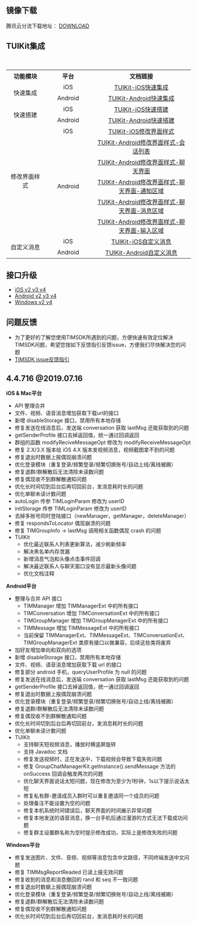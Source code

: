 ## 镜像下载

腾讯云分流下载地址： [DOWNLOAD](https://github-1252463788.cos.ap-shanghai.myqcloud.com/imsdk/TIMSDK-4.4.627.zip)

## TUIKit集成

<table >
  <tr>
    <th width="180px" style="text-align:center">功能模块</th>
    <th width="180px" style="text-align:center">平台</th>
    <th width="500px" style="text-align:center">文档链接</th>
  </tr>

  <tr >
​    <td rowspan='2' style="text-align:center">快速集成</td>
​    <td style="text-align:center">iOS</td>
​    <td style="text-align:center"><a href="https://github.com/tencentyun/TIMSDK/wiki/TUIKit-iOS%E5%BF%AB%E9%80%9F%E9%9B%86%E6%88%90">TUIKit-iOS快速集成</a></td>
  </tr>

  <tr>
​    <td style="text-align:center">Android</td>
​    <td style="text-align:center"><a href="https://github.com/tencentyun/TIMSDK/wiki/TUIKit-Android%E5%BF%AB%E9%80%9F%E9%9B%86%E6%88%90">TUIKit-Android快速集成</a></td>
  </tr>

  <tr>
​    <td rowspan='2' style="text-align:center">快速搭建</td>
​    <td style="text-align:center">iOS</td>
​    <td style="text-align:center"><a href="https://github.com/tencentyun/TIMSDK/wiki/TUIKit-iOS%E5%BF%AB%E9%80%9F%E6%90%AD%E5%BB%BA">TUIKit-iOS快速搭建</a></td>
  </tr>

  <tr>
​    <td style="text-align:center">Android</td>
​    <td style="text-align:center"><a href="https://github.com/tencentyun/TIMSDK/wiki/TUIKit-Android%E5%BF%AB%E9%80%9F%E6%90%AD%E5%BB%BA">TUIKit-Android快速搭建</a></td>
  </tr>

  <tr>
​    <td rowspan='6' style="text-align:center">修改界面样式</td>
​    <td style="text-align:center">iOS</td>
​    <td style="text-align:center"><a href="https://github.com/tencentyun/TIMSDK/wiki/TUIKit-iOS%E4%BF%AE%E6%94%B9%E7%95%8C%E9%9D%A2%E6%A0%B7%E5%BC%8F">TUIKit-iOS修改界面样式</a></td>

  </tr>

  <tr>
​    <td rowspan='5' style="text-align:center">Android</td>
​    <td style="text-align:center"><a href="https://github.com/tencentyun/TIMSDK/wiki/TUIKit-Android%E4%BF%AE%E6%94%B9%E7%95%8C%E9%9D%A2%E6%A0%B7%E5%BC%8F-%E4%BC%9A%E8%AF%9D%E5%88%97%E8%A1%A8">TUIKit-Android修改界面样式-会话列表</a></td>
  </tr>

  <tr>
​    <td style="text-align:center"><a href="https://github.com/tencentyun/TIMSDK/wiki/TUIKit-Android%E4%BF%AE%E6%94%B9%E7%95%8C%E9%9D%A2%E6%A0%B7%E5%BC%8F-%E8%81%8A%E5%A4%A9%E7%95%8C%E9%9D%A2">TUIKit-Android修改界面样式-聊天界面</a></td>
  </tr>

  <tr>
​    <td style="text-align:center"><a href="https://github.com/tencentyun/TIMSDK/wiki/TUIKit-Android%E4%BF%AE%E6%94%B9%E7%95%8C%E9%9D%A2%E6%A0%B7%E5%BC%8F-%E8%81%8A%E5%A4%A9%E7%95%8C%E9%9D%A2-%E9%80%9A%E7%9F%A5%E5%8C%BA%E5%9F%9F">TUIKit-Android修改界面样式-聊天界面-通知区域</a></td>
  </tr>

  <tr>
​    <td style="text-align:center"><a href="https://github.com/tencentyun/TIMSDK/wiki/TUIKit-Android%E4%BF%AE%E6%94%B9%E7%95%8C%E9%9D%A2%E6%A0%B7%E5%BC%8F-%E8%81%8A%E5%A4%A9%E7%95%8C%E9%9D%A2-%E6%B6%88%E6%81%AF%E5%8C%BA%E5%9F%9F">TUIKit-Android修改界面样式-聊天界面-消息区域</a></td>
  </tr>

  <tr>
​    <td style="text-align:center"><a href="https://github.com/tencentyun/TIMSDK/wiki/TUIKit-Android%E4%BF%AE%E6%94%B9%E7%95%8C%E9%9D%A2%E6%A0%B7%E5%BC%8F-%E8%81%8A%E5%A4%A9%E7%95%8C%E9%9D%A2-%E8%BE%93%E5%85%A5%E5%8C%BA%E5%9F%9F">TUIKit-Android修改界面样式-聊天界面-输入区域</a></td>
  </tr>

  <tr>
​    <td rowspan='2' style="text-align:center">自定义消息</td>
​    <td style="text-align:center">iOS</td>
​    <td style="text-align:center"><a href="https://github.com/tencentyun/TIMSDK/wiki/TUIKit-iOS%E8%87%AA%E5%AE%9A%E4%B9%89%E6%B6%88%E6%81%AF">TUIKit-iOS自定义消息</a></td>
  </tr>

  <tr>
​    <td style="text-align:center">Android</td>
​    <td style="text-align:center"><a href="https://github.com/tencentyun/TIMSDK/wiki/TUIKit-Android%E8%87%AA%E5%AE%9A%E4%B9%89%E6%B6%88%E6%81%AF">TUIKit-Android自定义消息</a></td>
  </tr>

</table>


## 接口升级

- [iOS v2 v3 v4](https://github.com/tencentyun/TIMSDK/wiki/iOS-IMSDK-%E6%8E%A5%E5%8F%A3%E5%8F%98%E5%8C%96%EF%BC%88v2---v3---v4%EF%BC%89)
- [Android v2 v3 v4](https://github.com/tencentyun/TIMSDK/wiki/Android-IMSDK-%E6%8E%A5%E5%8F%A3%E5%8F%98%E5%8C%96%EF%BC%88v2---v3---v4%EF%BC%89)
- [Windows v2 v4](https://github.com/tencentyun/TIMSDK/wiki/Windows-IMSDK-%E6%8E%A5%E5%8F%A3%E5%8F%98%E5%8C%96%EF%BC%88v2---v4%EF%BC%89)

## 问题反馈
- 为了更好的了解您使用TIMSDK所遇到的问题，方便快速有效定位解决TIMSDK问题，希望您按如下反馈指引反馈issue，方便我们尽快解决您的问题
- [TIMSDK issue反馈指引](https://github.com/tencentyun/TIMSDK/wiki/TIMSDK-issue%E6%9C%89%E6%95%88%E5%8F%8D%E9%A6%88%E6%A8%A1%E6%9D%BF)

## 4.4.716 @2019.07.16


**iOS & Mac平台**

- API 整理合并
- 文件、视频、语音消息增加获取下载url的接口
- 新增 disableStorage 接口，禁用所有本地存储
- 修复发送在线消息后，发送端 conversation 获取 lastMsg 还能获取到的问题
- getSenderProfile 接口去掉返回值，统一通过回调返回
- 群组的函数 modifyReciveMessageOpt 修改为 modifyReceiveMessageOpt
- 修复 2.X/3.X 版本给 iOS 4.X 版本发视频消息，视频截图拿不到的问题
- 修复退出时数据上报偶现崩溃问题
- 优化登录模块（重复登录/频繁登录/频繁切换账号/自动上线/离线被踢）
- 修复退群/群解散后无法清除未读数问题
- 修复偶现收不到群解散通知问题
- 优化长时间切到后台后再切回前台，发消息耗时长的问题
- 优化单聊未读计数问题
- autoLogin 传参 TIMLoginParam 修改为 userID
- initStorage 传参  TIMLoginParam 修改为 userID
- 去掉多账号同时登陆接口（newManager，getManager，deleteManager）
- 修复 respondsToLocator 偶现崩溃的问题 
- 修复 TIMGroupInfo -> lastMsg 调用相关函数偶现 crash 的问题
- TUIKit
  - 优化最近联系人列表更新算法，减少刷新频率
  - 解决黑名单内存泄漏
  - 新增消息气泡和头像点击事件回调
  - 解决最近联系人与聊天窗口没有显示最新头像问题
  - 优化文档注释

**Android平台**

- 整理与合并 API 接口
  - TIMManager 增加 TIMManagerExt 中的所有接口
  - TIMConversation 增加 TIMConversationExt 中的所有接口
  - TIMGroupManager 增加 TIMGroupManagerExt 中的所有接口
  - TIMMessage 增加 TIMMessageExt 中的所有接口
  - 当前保留 TIMManagerExt、TIMMessageExt、TIMConversationExt、TIMGroupManagerExt 类原有接口以做兼容，后续这些类将废弃
- 加好友增加单向和双向的选项 
- 新增 disableStorage 接口，禁用所有本地存储
- 文件、视频、语音消息增加获取下载 url 的接口
- 修复部分 android 手机，queryUserProfile 为 null 的问题
- 修复发送在线消息后，发送端 conversation 获取 lastMsg 还能获取到的问题
- getSenderProfile 接口去掉返回值，统一通过回调返回
- 修复退出时数据上报偶现崩溃问题
- 优化登录模块（重复登录/频繁登录/频繁切换账号/自动上线/离线被踢）
- 修复退群/群解散后无法清除未读数问题
- 修复偶现收不到群解散通知问题
- 优化长时间切到后台后再切回前台，发消息耗时长的问题
- 优化单聊未读计数问题
- TUIKit
  - 支持聊天短视频消息，播放时横竖屏旋转
  - 支持 Javadoc 文档
  - 修复发送视频时，正在发送中，下载视频会导致下载失败问题
  - 修复 GroupChatManagerKit.getInstance().sendMessage 方法的 onSuccess 回调会触发两次的问题
  - 优化聊天界面说话太短问题，现在修改为至少为1秒钟，1s以下提示说话太短
  - 修复私有群-邀请成员入群时可以重复邀请同一个成员的问题
  - 处理备注不能设置为空的问题
  - 修复本机系统时间错误后，聊天界面的时间展示异常问题
  - 修复本地发送的语音消息，换一台手机后通过漫游的方式无法下载成功问题
  - 修复群主设置群名称为空时提示修改成功，实际上是修改失败的问题

**Windows平台**

- 修复发送图片、文件、音频、视频等消息包含中文路径，不同终端发送中文问题
- 修复 TIMMsgReportReaded 已读上报无效问题
- 修复收到的消息和消息撤回的 rand 和 seq 不一致问题
- 修复退出时数据上报偶现崩溃问题
- 优化登录模块（重复登录/频繁登录/频繁切换账号/自动上线/离线被踢）
- 修复退群/群解散后无法清除未读数问题
- 修复偶现收不到群解散通知问题
- 优化长时间切到后台后再切回前台，发消息耗时长的问题

